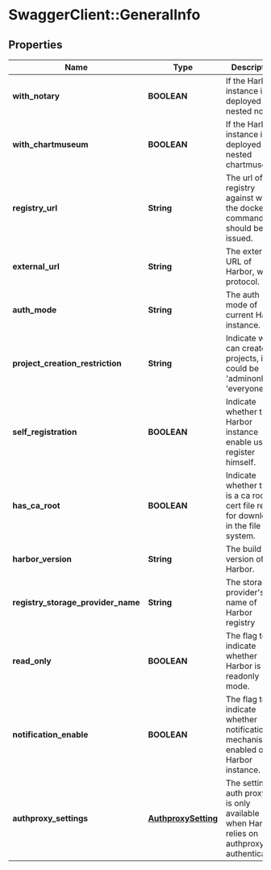 # SwaggerClient::GeneralInfo

## Properties
Name | Type | Description | Notes
------------ | ------------- | ------------- | -------------
**with_notary** | **BOOLEAN** | If the Harbor instance is deployed with nested notary. | [optional] 
**with_chartmuseum** | **BOOLEAN** | If the Harbor instance is deployed with nested chartmuseum. | [optional] 
**registry_url** | **String** | The url of registry against which the docker command should be issued. | [optional] 
**external_url** | **String** | The external URL of Harbor, with protocol. | [optional] 
**auth_mode** | **String** | The auth mode of current Harbor instance. | [optional] 
**project_creation_restriction** | **String** | Indicate who can create projects, it could be &#39;adminonly&#39; or &#39;everyone&#39;. | [optional] 
**self_registration** | **BOOLEAN** | Indicate whether the Harbor instance enable user to register himself. | [optional] 
**has_ca_root** | **BOOLEAN** | Indicate whether there is a ca root cert file ready for download in the file system. | [optional] 
**harbor_version** | **String** | The build version of Harbor. | [optional] 
**registry_storage_provider_name** | **String** | The storage provider&#39;s name of Harbor registry | [optional] 
**read_only** | **BOOLEAN** | The flag to indicate whether Harbor is in readonly mode. | [optional] 
**notification_enable** | **BOOLEAN** | The flag to indicate whether notification mechanism is enabled on Harbor instance. | [optional] 
**authproxy_settings** | [**AuthproxySetting**](AuthproxySetting.md) | The setting of auth proxy this is only available when Harbor relies on authproxy for authentication. | [optional] 


